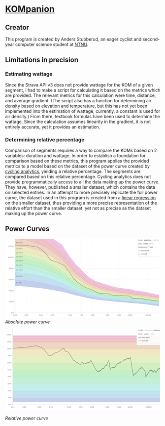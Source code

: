 # [KOMpanion](https://kom-panion.vercel.app/)

## Creator

This program is created by Anders Stubberud, an eager cyclist and second-year computer science student at [NTNU](https://www.ntnu.edu/).

## Limitations in precision

### Estimating wattage

Since the Strava API v3 does not provide wattage for the KOM of a given segment, I had to make a script for calculating it based on the metrics which are provided. The relevant metrics for this calculation were time, distance, and average gradient. (The script also has a function for determining air density based on elevation and temperature, but this has not yet been implemented into the estimation of wattage; currently, a constant is used for air density.) From there, textbook formulas have been used to determine the wattage. Since the calculation assumes linearity in the gradient, it is not entirely accurate, yet it provides an estimation.

### Determining relative percentage

Comparison of segments requires a way to compare the KOMs based on 2 variables: duration and wattage. In order to establish a foundation for comparison based on these metrics, this program applies the provided metrics to a model based on the dataset of the power curve created by [cycling analytics](https://www.cyclinganalytics.com/blog/2018/06/how-does-your-cycling-power-output-compare), yielding a relative percentage. The segments are compared based on this relative percentage. Cycling analytics does not provide programmatically access to all the data making up the power curve. They have, however, published a smaller dataset, which contains the data on selected entries. In an attempt to more precisely replicate the full power curve, the dataset used in this program is created from a [linear regression](https://github.com/Anders-Stubberud/KOMpanion/blob/main/backend/create_power_curve.py) on the smaller dataset, thus providing a more precise representation of the relative effort than the smaller dataset, yet not as precise as the dataset making up the power curve.

## Power Curves

![Absolute Power Curve](/frontend/public/images/absolute_curve.PNG)
_Absolute power curve_

![Relative Power Curve](/frontend/public/images/relative_curve.PNG)

_Relative power curve_
